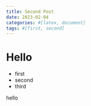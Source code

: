 ```yaml
---
title: Second Post
date: 2023-02-04
categories: #[latex, document]
tags: #[first, second]
---
```



# Hello

* first
* second
* third

hello